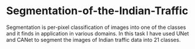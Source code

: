 # Segmentation-of-the-Indian-Traffic
Segmentation is per-pixel classification of images into one of the classes and it finds in application in various domains. In this task I have used UNet and CANet to segment the images of Indian traffic data into 21 classes.
